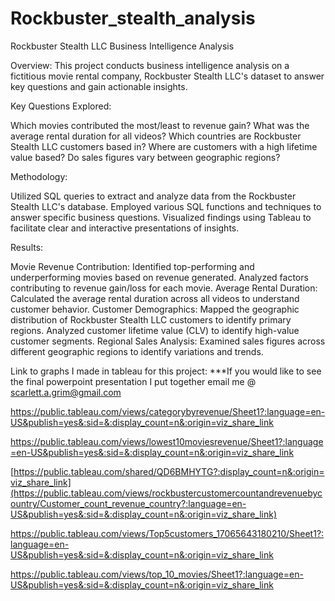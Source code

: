 # Rockbuster_stealth_analysis
Rockbuster Stealth LLC Business Intelligence Analysis

Overview: 
This project conducts business intelligence analysis on a fictitious movie rental company, Rockbuster Stealth LLC's dataset to answer key questions and gain actionable insights.

Key Questions Explored: 

Which movies contributed the most/least to revenue gain?
What was the average rental duration for all videos?
Which countries are Rockbuster Stealth LLC customers based in?
Where are customers with a high lifetime value based?
Do sales figures vary between geographic regions?

Methodology: 

Utilized SQL queries to extract and analyze data from the Rockbuster Stealth LLC's database.
Employed various SQL functions and techniques to answer specific business questions.
Visualized findings using Tableau to facilitate clear and interactive presentations of insights.

Results: 

Movie Revenue Contribution:
  Identified top-performing and underperforming movies based on revenue generated.
  Analyzed factors contributing to revenue gain/loss for each movie.
Average Rental Duration:
  Calculated the average rental duration across all videos to understand customer behavior.
Customer Demographics:
  Mapped the geographic distribution of Rockbuster Stealth LLC customers to identify primary regions.
  Analyzed customer lifetime value (CLV) to identify high-value customer segments.
Regional Sales Analysis:
  Examined sales figures across different geographic regions to identify variations and trends.


Link to graphs I made in tableau for this project: 
***If you would like to see the final powerpoint presentation I put together email me @ scarlett.a.grim@gmail.com

https://public.tableau.com/views/categorybyrevenue/Sheet1?:language=en-US&publish=yes&:sid=&:display_count=n&:origin=viz_share_link

https://public.tableau.com/views/lowest10moviesrevenue/Sheet1?:language=en-US&publish=yes&:sid=&:display_count=n&:origin=viz_share_link

[https://public.tableau.com/shared/QD6BMHYTG?:display_count=n&:origin=viz_share_link](https://public.tableau.com/views/rockbustercustomercountandrevenuebycountry/Customer_count_revenue_country?:language=en-US&publish=yes&:sid=&:display_count=n&:origin=viz_share_link)

https://public.tableau.com/views/Top5customers_17065643180210/Sheet1?:language=en-US&publish=yes&:sid=&:display_count=n&:origin=viz_share_link

https://public.tableau.com/views/top_10_movies/Sheet1?:language=en-US&publish=yes&:sid=&:display_count=n&:origin=viz_share_link
